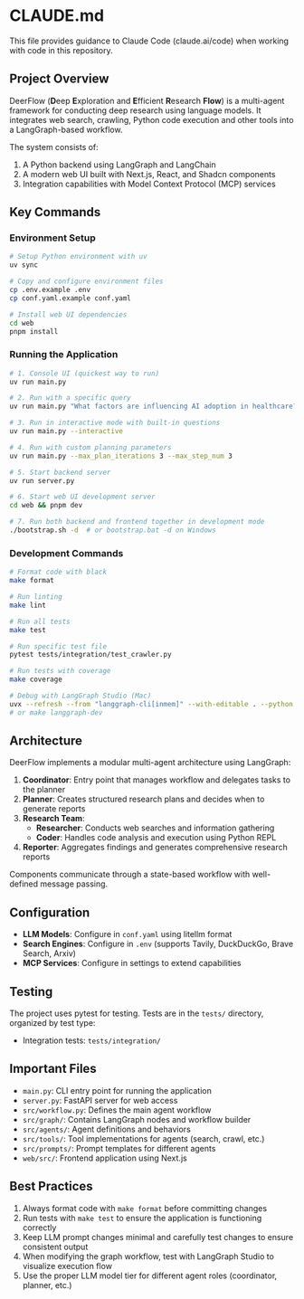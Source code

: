 # CLAUDE.md

This file provides guidance to Claude Code (claude.ai/code) when working with code in this repository.

## Project Overview

DeerFlow (**D**eep **E**xploration and **E**fficient **R**esearch **Flow**) is a multi-agent framework for conducting deep research using language models. It integrates web search, crawling, Python code execution and other tools into a LangGraph-based workflow.

The system consists of:
1. A Python backend using LangGraph and LangChain
2. A modern web UI built with Next.js, React, and Shadcn components
3. Integration capabilities with Model Context Protocol (MCP) services

## Key Commands

### Environment Setup

```bash
# Setup Python environment with uv
uv sync

# Copy and configure environment files
cp .env.example .env
cp conf.yaml.example conf.yaml

# Install web UI dependencies
cd web
pnpm install
```

### Running the Application

```bash
# 1. Console UI (quickest way to run)
uv run main.py

# 2. Run with a specific query
uv run main.py "What factors are influencing AI adoption in healthcare?"

# 3. Run in interactive mode with built-in questions
uv run main.py --interactive

# 4. Run with custom planning parameters
uv run main.py --max_plan_iterations 3 --max_step_num 3

# 5. Start backend server
uv run server.py

# 6. Start web UI development server
cd web && pnpm dev

# 7. Run both backend and frontend together in development mode
./bootstrap.sh -d  # or bootstrap.bat -d on Windows
```

### Development Commands

```bash
# Format code with black
make format

# Run linting
make lint

# Run all tests
make test

# Run specific test file
pytest tests/integration/test_crawler.py

# Run tests with coverage
make coverage

# Debug with LangGraph Studio (Mac)
uvx --refresh --from "langgraph-cli[inmem]" --with-editable . --python 3.12 langgraph dev --allow-blocking
# or make langgraph-dev
```

## Architecture

DeerFlow implements a modular multi-agent architecture using LangGraph:

1. **Coordinator**: Entry point that manages workflow and delegates tasks to the planner
2. **Planner**: Creates structured research plans and decides when to generate reports
3. **Research Team**:
   - **Researcher**: Conducts web searches and information gathering
   - **Coder**: Handles code analysis and execution using Python REPL
4. **Reporter**: Aggregates findings and generates comprehensive research reports

Components communicate through a state-based workflow with well-defined message passing.

## Configuration

- **LLM Models**: Configure in `conf.yaml` using litellm format
- **Search Engines**: Configure in `.env` (supports Tavily, DuckDuckGo, Brave Search, Arxiv)
- **MCP Services**: Configure in settings to extend capabilities

## Testing

The project uses pytest for testing. Tests are in the `tests/` directory, organized by test type:
- Integration tests: `tests/integration/`

## Important Files

- `main.py`: CLI entry point for running the application
- `server.py`: FastAPI server for web access
- `src/workflow.py`: Defines the main agent workflow
- `src/graph/`: Contains LangGraph nodes and workflow builder
- `src/agents/`: Agent definitions and behaviors
- `src/tools/`: Tool implementations for agents (search, crawl, etc.)
- `src/prompts/`: Prompt templates for different agents
- `web/src/`: Frontend application using Next.js

## Best Practices

1. Always format code with `make format` before committing changes
2. Run tests with `make test` to ensure the application is functioning correctly
3. Keep LLM prompt changes minimal and carefully test changes to ensure consistent output
4. When modifying the graph workflow, test with LangGraph Studio to visualize execution flow
5. Use the proper LLM model tier for different agent roles (coordinator, planner, etc.)